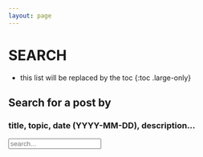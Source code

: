 ```yaml
---
layout: page
---
```


# SEARCH
* this list will be replaced by the toc
{:toc .large-only}
## Search for a post by
### title, topic, date (YYYY-MM-DD), description...
<div id="search-container">
<input type="text" id="search-input" placeholder="search...">
<ul id="results-container"></ul>
</div>

<!-- Script pointing to search-script.js -->
<script src="../scripts/search-script.js" type="text/javascript"></script>

<!-- Configuration -->
<script>
SimpleJekyllSearch({
  searchInput: document.getElementById('search-input'),
  resultsContainer: document.getElementById('results-container'),
  json: '../scripts/search.json'
})
</script>
